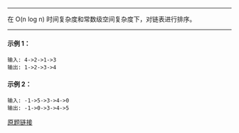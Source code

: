 ***
在 O(n log n) 时间复杂度和常数级空间复杂度下，对链表进行排序。
***

 

#### 示例 1：
```
输入: 4->2->1->3
输出: 1->2->3->4

```
#### 示例 2：
```
输入: -1->5->3->4->0
输出: -1->0->3->4->5

```

[原题链接](https://leetcode-cn.com/problems/sort-list/)